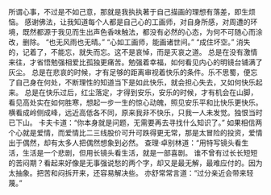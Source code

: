 所谓心事，不过是不如己意，那就是我执执著于自己描画的理想有落差，即生烦恼。
感谢佛法，让我知道每个人都是自己心的工画师，对自身所感，对周遭的环境，既然都源于我见而生出声色香味触法，都没有必然的心态，为何不可随心而涂改，删除。
“也无风雨也无晴。”
“心如工画师，能画诸世间。”
“成住坏空。”
消失的，记着了，不能忘，就失而忘。这不是哀悼，而是灭哀之道。
总是在没有激情来往，才省悟勉强相爱比孤独更痛苦。勉强着幸福，如何看见内心的明镜台铺满了灰尘。
总是在悲哀的时候，才有足够的距离审视着快乐的条件。乐不思蜀，便忘了自己身在何处，不断理性的知道当下是如此快乐，就会担心失去，又如何快乐起来。
总是在快乐过后，红尘落定，才得到安乐，安乐的时候，才有机会在山脚，看见高处实在如何胜寒，想起一步一生的惊心动魄，照见安乐平和比快乐更快乐。
横看成岭侧成峰，远近高低各不同，原来我非不快乐，只我一人未发觉。独恨当时已下山。
卡夫卡道：“你本身就是问题，无需要再去寻找什么知识了。”
如果相信两个心就是爱情，而爱情比二三线股价可升可跌得更无常，那是太冒险的投资，爱情出于偶然，却有太多人把偶然想象到必然。
查理·卓别林道：“用特写镜头看生活，生活是一个悲剧，但用长镜头看生活，就是一部喜剧。
谁不曾有过长长短短的苦闷期？看起来好像是无事强说愁的两个字，却又是最无解，最难应付的。因为太抽象。把苦和闷拆开来，还容易解决些。
亦舒常常言道：“过分亲近会带来轻蔑。”
